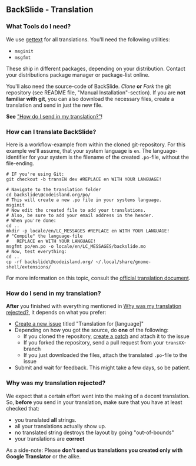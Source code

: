 ## BackSlide - Translation

### What Tools do I need?

We use [gettext](http://www.gnu.org/software/gettext/) for all translations. You'll need the following utilities:

* `msginit`
* `msgfmt`

These ship in different packages, depending on your distribution. Contact your distributions package manager or package-list online.

You'll also need the source-code of BackSlide. *Clone* **or** *Fork* the git repository (see README file, "Manual Installation"-section). If you are **not familiar with git**, you can also download the necessary files, create a translation and send in just the new file.

**See** ["How do I send in my translation?"](#how-do-i-send-in-my-translation)!

### How can I translate BackSlide?

Here is a workflow-example from within the cloned git-repository. For this example we'll assume, that your system language is `en`. The language-identifier for your system is the filename of the created `.po`-file, without the file-ending.

    # IF you're using Git:
    git checkout -b transEN dev #REPLACE en WITH YOUR LANGUAGE!

    # Navigate to the translation folder
    cd backslide\@codeisland.org/po/
    # This will create a new .po file in your systems language.
    msginit
    # Now edit the created file to add your translations.
    # Also, be sure to add your email address in the header.
    # When you're done:
    cd ..
    mkdir -p locale/en/LC_MESSAGES #REPLACE en WITH YOUR LANGUAGE!
    # "Compile" the language-file
    #   REPLACE en WITH YOUR LANGUAGE!
    msgfmt po/en.po -o locale/en/LC_MESSAGES/backslide.mo
    # Now, test everything:
    cd ..
    cp -rf backslide\@codeisland.org/ ~/.local/share/gnome-shell/extensions/

For more information on this topic, consult the [official translation document](https://live.gnome.org/GnomeShell/Extensions/FAQ/CreatingExtensions).

### How do I send in my translation?

**After** you finished with everything mentioned in [Why was my translation rejected?](#why-was-my-translation-rejected), it depends on what you prefer:

* [Create a new issue](https://bitbucket.org/LukasKnuth/backslide/issues/new) titled "Translation for [language]"
* Depending on how you got the source, do **one** of the following:
  * If you cloned the repository, [create a patch](http://git-scm.com/book/ch5-2.html#Public-Large-Project) and attach it to the issue
  * If you forked the repository, send a pull request from your `transXX`-branch
  * If you just downloaded the files, attach the translated `.po`-file to the issue
* Submit and wait for feedback. This might take a few days, so be patient.

### Why was my translation rejected?

We expect that a certain effort went into the making of a decent translation. So, **before** you send in your translation, make sure that you have at least checked that:

* you translated **all** strings.
* all your translations actually show up.
* no translated string destroys the layout by going "out-of-bounds"
* your translations are **correct**

As a side-note: Please **don't send us translations you created only with Google Translator** or the alike.
